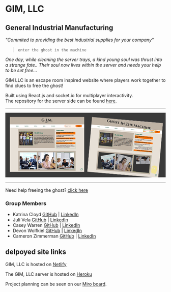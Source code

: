 # GIM, LLC
## General Industrial Manufacturing

_"Commited to providing the best industrial supplies for your company"_


> `enter the ghost in the machine`

_One day, while cleaning the server trays, a kind young soul was thrust into a strange fate.. Their soul now lives within the server and needs your help to be set free..._

GIM LLC is an escape room inspired website where players work together to find clues to free the ghost! 

Built using React.js and socket.io for multiplayer interactivity. 
<br>
The repository for the server side can be found [here](https://github.com/GIM-LLC/GIM-server).

- - - 


![alt text](public/assets/readmeImg.png)

- - - 

Need help freeing the ghost? [click here](./HINTS.md)

### Group Members
- Katrina Cloyd [GitHub](https://github.com/KatrinaCloyd) | [LinkedIn](https://www.linkedin.com/in/katrinacloyd/)
- Juli Vela [GitHub](https://github.com/juliannevela) | [LinkedIn](https://www.linkedin.com/in/juliannevela/)
- Casey Warren [GitHub](https://github.com/caseywar) | [LinkedIn](https://www.linkedin.com/in/casey-maynah-warren/)
- Devon Wolfkiel [GitHub](https://github.com/devon-wolf) | [LinkedIn](https://www.linkedin.com/in/devon-wolfkiel/)
- Cameron Zimmerman [GitHub](https://github.com/CameronZimmerman) | [LinkedIn](https://www.linkedin.com/in/cameron-zimmerman/)


## delpoyed site links
GIM, LLC is hosted on [Netlify](https://www.escapegim.com/)

The GIM, LLC server is hosted on [Heroku](https://gim-llc-main.herokuapp.com/)


Project planning can be seen on our [Miro board](https://miro.com/app/board/o9J_lA3sn-w=/?utm_source=notification&utm_medium=email&utm_campaign=daily-updates&utm_content=go-to-board).
